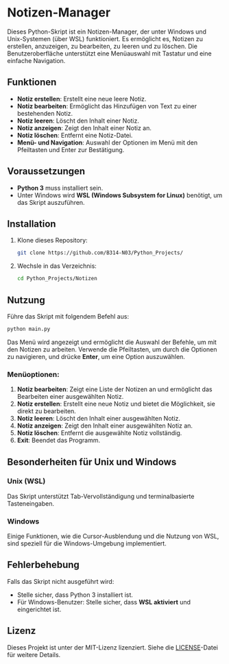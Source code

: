 
# Notizen-Manager

Dieses Python-Skript ist ein Notizen-Manager, der unter Windows und Unix-Systemen (über WSL) funktioniert. Es ermöglicht es, Notizen zu erstellen, anzuzeigen, zu bearbeiten, zu leeren und zu löschen. Die Benutzeroberfläche unterstützt eine Menüauswahl mit Tastatur und eine einfache Navigation.

## Funktionen

- **Notiz erstellen**: Erstellt eine neue leere Notiz.
- **Notiz bearbeiten**: Ermöglicht das Hinzufügen von Text zu einer bestehenden Notiz.
- **Notiz leeren**: Löscht den Inhalt einer Notiz.
- **Notiz anzeigen**: Zeigt den Inhalt einer Notiz an.
- **Notiz löschen**: Entfernt eine Notiz-Datei.
- **Menü- und Navigation**: Auswahl der Optionen im Menü mit den Pfeiltasten und Enter zur Bestätigung.

## Voraussetzungen

- **Python 3** muss installiert sein.
- Unter Windows wird **WSL (Windows Subsystem for Linux)** benötigt, um das Skript auszuführen.

## Installation

1. Klone dieses Repository:
   ```bash
   git clone https://github.com/B314-N03/Python_Projects/
   ```
2. Wechsle in das Verzeichnis:
   ```bash
   cd Python_Projects/Notizen
   ```

## Nutzung

Führe das Skript mit folgendem Befehl aus:
```bash
python main.py
```

Das Menü wird angezeigt und ermöglicht die Auswahl der Befehle, um mit den Notizen zu arbeiten. Verwende die Pfeiltasten, um durch die Optionen zu navigieren, und drücke **Enter**, um eine Option auszuwählen.

### Menüoptionen:

1. **Notiz bearbeiten**: Zeigt eine Liste der Notizen an und ermöglicht das Bearbeiten einer ausgewählten Notiz.
2. **Notiz erstellen**: Erstellt eine neue Notiz und bietet die Möglichkeit, sie direkt zu bearbeiten.
3. **Notiz leeren**: Löscht den Inhalt einer ausgewählten Notiz.
4. **Notiz anzeigen**: Zeigt den Inhalt einer ausgewählten Notiz an.
5. **Notiz löschen**: Entfernt die ausgewählte Notiz vollständig.
6. **Exit**: Beendet das Programm.

## Besonderheiten für Unix und Windows

### Unix (WSL)
Das Skript unterstützt Tab-Vervollständigung und terminalbasierte Tasteneingaben.

### Windows
Einige Funktionen, wie die Cursor-Ausblendung und die Nutzung von WSL, sind speziell für die Windows-Umgebung implementiert.

## Fehlerbehebung

Falls das Skript nicht ausgeführt wird:
- Stelle sicher, dass Python 3 installiert ist.
- Für Windows-Benutzer: Stelle sicher, dass **WSL aktiviert** und eingerichtet ist.

## Lizenz

Dieses Projekt ist unter der MIT-Lizenz lizenziert. Siehe die [LICENSE](LICENSE)-Datei für weitere Details.
